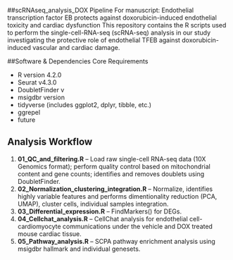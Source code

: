 ##scRNAseq_analysis_DOX Pipeline 
For manuscript: Endothelial transcription factor EB protects against doxorubicin-induced endothelial toxicity and cardiac dysfunction
This repository contains the R scripts used to perform the single-cell-RNA-seq (scRNA-seq) analysis in our study investigating the protective role of endothelial TFEB against doxorubicin-induced vascular and cardiac damage.

##Software & Dependencies
Core Requirements
- R version 4.2.0
- Seurat v4.3.0
- DoubletFinder v
- msigdbr version
- tidyverse (includes ggplot2, dplyr, tibble, etc.)
- ggrepel
- future

## Analysis Workflow
1. **01_QC_and_filtering.R** – Load raw single-cell RNA-seq data (10X Genomics format); perform quality control based on mitochondrial content and gene counts; identifies and removes doublets using DoubletFinder.
2. **02_Normalization_clustering_integration.R** – Normalize, identifies highly variable features and performs dimentionality reduction (PCA, UMAP), cluster cells, individual samples integration.
3. **03_Differential_expression.R** – FindMarkers() for DEGs.
4. **04_Cellchat_analysis.R** – CellChat analysis for endothelial cell-cardiomyocyte communications under the vehicle and DOX treated mouse cardiac tissue.
5. **05_Pathway_analysis.R** – SCPA pathway enrichment analysis using msigdbr hallmark and individual genesets.

